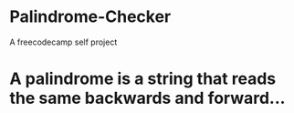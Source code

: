 # Palindrome-Checker
A freecodecamp self project
# A palindrome is a string that reads the same backwards and forward...
